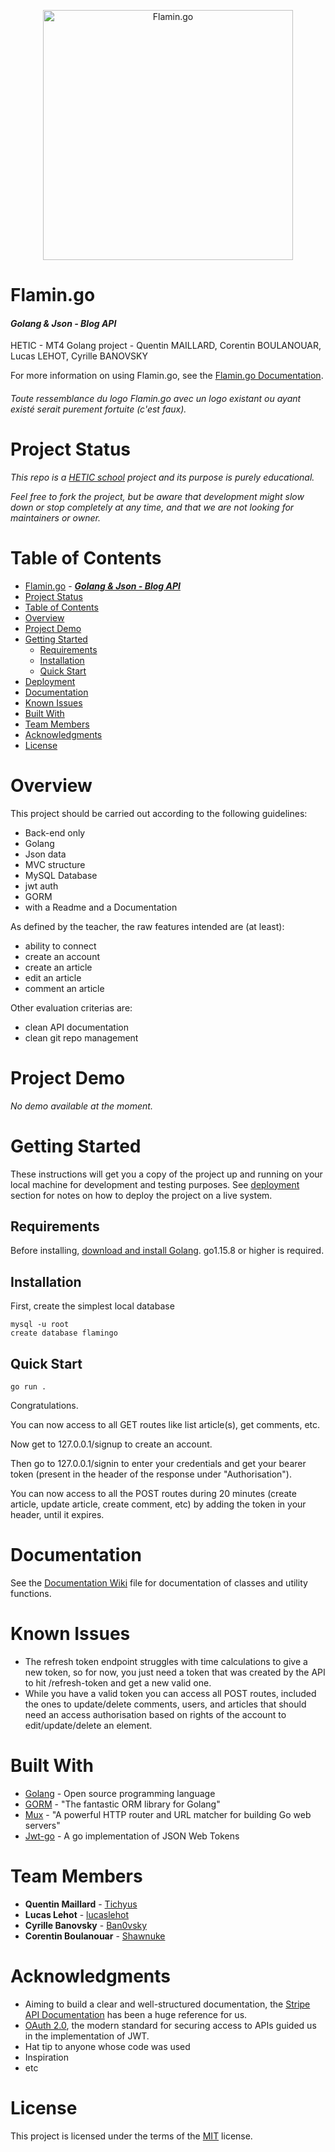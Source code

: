 <p align="center"> 
<img
      alt="Flamin.go"
      src="https://i.imgur.com/0nvlLvW.png"
      width="400"
    />
</p>

Flamin.go
====
#### ***Golang & Json - Blog API***
HETIC - MT4 Golang project - Quentin MAILLARD, Corentin BOULANOUAR, Lucas LEHOT, Cyrille BANOVSKY

For more information on using Flamin.go, see the [Flamin.go Documentation](https://github.com/Tichyus/projet_wiki/wiki).

###### Toute ressemblance du logo Flamin.go avec un logo existant ou ayant existé serait purement fortuite (c'est faux).

# Project Status
*This repo is a [HETIC school](https://www.hetic.net/) project and its purpose is purely educational.* 

*Feel free to fork the project, but be aware that development might slow down or stop completely at any time, and that we are not looking for maintainers or owner.*

# Table of Contents
- [Flamin.go](#flamingo)
      - [***Golang & Json - Blog API***](#golang--json---blog-api)
- [Project Status](#project-status)
- [Table of Contents](#table-of-contents)
- [Overview](#overview)
- [Project Demo](#project-demo)
- [Getting Started](#getting-started)
  - [Requirements](#requirements)
  - [Installation](#installation)
  - [Quick Start](#quick-start)
- [Deployment](#deployment)
- [Documentation](#documentation)
- [Known Issues](#known-issues)
- [Built With](#built-with)
- [Team Members](#team-members)
- [Acknowledgments](#acknowledgments)
- [License](#license)

# Overview
This project should be carried out according to the following guidelines:
* Back-end only
* Golang
* Json data
* MVC structure
* MySQL Database
* jwt auth
* GORM
* with a Readme and a Documentation

As defined by the teacher, the raw features intended are (at least):
* ability to connect
* create an account
* create an article
* edit an article
* comment an article

Other evaluation criterias are:
* clean API documentation
* clean git repo management

# Project Demo
*No demo available at the moment.*

# Getting Started
These instructions will get you a copy of the project up and running on your local machine for development and testing purposes. See [deployment](#deployment) section for notes on how to deploy the project on a live system.

## Requirements
Before installing, [download and install Golang](https://golang.org/dl/). go1.15.8 or higher is required.

## Installation
First, create the simplest local database
```
mysql -u root
create database flamingo
```

## Quick Start
```
go run .
```
Congratulations.

You can now access to all GET routes like list article(s), get comments, etc.

Now get to 127.0.0.1/signup to create an account. 

Then go to 127.0.0.1/signin to enter your credentials and get your bearer token (present in the header of the response under "Authorisation").

You can now access to all the POST routes during 20 minutes (create article, update article, create comment, etc) by adding the token in your header, until it expires.

# Documentation
See the [Documentation Wiki](https://github.com/Tichyus/projet_wiki/wiki) file for documentation of classes and utility functions.

# Known Issues
- The refresh token endpoint struggles with time calculations to give a new token, so for now, you just need a token that was created by the API to hit /refresh-token and get a new valid one.
- While you have a valid token you can access all POST routes, included the ones to update/delete comments, users, and articles that should need an access authorisation based on rights of the account to edit/update/delete an element.

# Built With
* [Golang](https://golang.org/) - Open source programming language
* [GORM](https://gorm.io/index.html) - "The fantastic ORM library for Golang"
* [Mux](https://github.com/gorilla/mux) - "A powerful HTTP router and URL matcher for building Go web servers"
* [Jwt-go](https://github.com/dgrijalva/jwt-go) - A go implementation of JSON Web Tokens

# Team Members
* **Quentin Maillard** - [Tichyus](https://github.com/Tichyus)
* **Lucas Lehot** - [lucaslehot](https://github.com/lucaslehot)
* **Cyrille Banovsky** - [Ban0vsky](https://github.com/Ban0vsky)
* **Corentin Boulanouar** - [Shawnuke](https://github.com/Shawnuke)

# Acknowledgments
* Aiming to build a clear and well-structured documentation, the [Stripe API Documentation](https://stripe.com/docs/api) has been a huge reference for us.
* [OAuth 2.0](https://www.oauth.com/), the modern standard for securing access to APIs guided us in the implementation of JWT.
* Hat tip to anyone whose code was used
* Inspiration
* etc

# License
This project is licensed under the terms of the [MIT](https://opensource.org/licenses/MIT) license.
